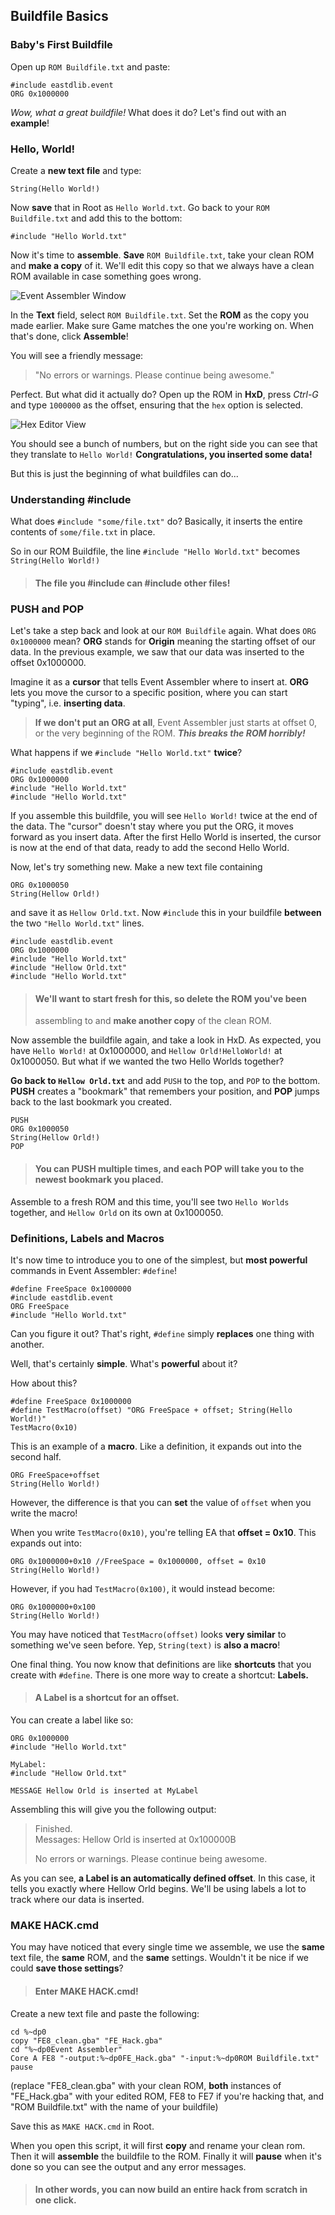 
## Buildfile Basics

### Baby's First Buildfile

Open up `ROM Buildfile.txt` and paste:

    #include eastdlib.event
	ORG 0x1000000

*Wow, what a great buildfile!* What does it do? Let's find out with an
**example**!

### Hello, World!

Create a **new text file** and type:

    String(Hello World!)
  
Now **save** that in Root as `Hello World.txt`. Go back to your `ROM
Buildfile.txt` and add this to the bottom:

    #include "Hello World.txt"

Now it's time to **assemble**. **Save** `ROM Buildfile.txt`, take your clean
ROM and **make a copy** of it. We'll edit this copy so that we always have a
clean ROM available in case something goes wrong.

![Event Assembler Window](http://puu.sh/ryp0V/59e19685bf.png)

In the **Text** field, select `ROM Buildfile.txt`. Set the **ROM** as the copy
you made earlier. Make sure Game matches the one you're working on. When that's
done, click **Assemble**!

You will see a friendly message:
>"No errors or warnings. Please continue being awesome."

Perfect. But what did it actually do? Open up the ROM in **HxD**, press
*Ctrl-G* and type `1000000` as the offset, ensuring that the `hex` option is
selected.

![Hex Editor View](http://puu.sh/ryUig/6763a68df3.png)

You should see a bunch of numbers, but on the right side you can see that they
translate to `Hello World!` **Congratulations, you inserted some data!**

But this is just the beginning of what buildfiles can do...

### Understanding \#include

What does `#include "some/file.txt"` do? Basically, it inserts the entire
contents of `some/file.txt` in place.

So in our ROM Buildfile, the line `#include "Hello World.txt"` becomes
`String(Hello World!)`

>#### **The file you #include can #include other files!**

### PUSH and POP

Let's take a step back and look at our `ROM Buildfile` again. What does `ORG
0x1000000` mean? **ORG** stands for **Origin** meaning the starting offset of
our data. In the previous example, we saw that our data was inserted to the
offset 0x1000000.

Imagine it as a **cursor** that tells Event Assembler where to insert at.
**ORG** lets you move the cursor to a specific position, where you can start
"typing", i.e. **inserting data**.

>**If we don't put an ORG at all**, Event Assembler just starts at offset 0, or
>the very beginning of the ROM. ***This breaks the ROM horribly!***

What happens if we `#include "Hello World.txt"` **twice**?

    #include eastdlib.event
    ORG 0x1000000
    #include "Hello World.txt"
    #include "Hello World.txt"
    
If you assemble this buildfile, you will see `Hello World!` twice at the end of
the data. The "cursor" doesn't stay where you put the ORG, it moves forward as
you insert data. After the first Hello World is inserted, the cursor is now at
the end of that data, ready to add the second Hello World.

Now, let's try something new. Make a new text file containing

    ORG 0x1000050
    String(Hellow Orld!)
    
and save it as `Hellow Orld.txt`. Now `#include` this in your buildfile
**between** the two `"Hello World.txt"` lines.

    #include eastdlib.event
    ORG 0x1000000
    #include "Hello World.txt"
    #include "Hellow Orld.txt"
    #include "Hello World.txt"

>#### We'll want to start fresh for this, so **delete** the ROM you've been
>assembling to and **make another copy** of the clean ROM.

Now assemble the buildfile again, and take a look in HxD.  As expected, you
have `Hello World!` at 0x1000000, and `Hellow Orld!HelloWorld!` at 0x1000050.
But what if we wanted the two Hello Worlds together?

**Go back to `Hellow Orld.txt`** and add `PUSH` to the top, and `POP` to the
bottom. **PUSH** creates a "bookmark" that remembers your position, and **POP**
jumps back to the last bookmark you created.

    PUSH
    ORG 0x1000050
    String(Hellow Orld!)
    POP

>#### You can **PUSH** multiple times, and each **POP** will take you to the **newest** bookmark you placed.

Assemble to a fresh ROM and this time, you'll see two `Hello Worlds` together,
and `Hellow Orld` on its own at 0x1000050.

### Definitions, Labels and Macros

It's now time to introduce you to one of the simplest, but  **most powerful** commands in Event Assembler:
`#define`!

    #define FreeSpace 0x1000000
    #include eastdlib.event
    ORG FreeSpace
    #include "Hello World.txt"

Can you figure it out? That's right, `#define` simply **replaces** one thing
with another.

Well, that's certainly **simple**. What's **powerful** about it?

How about this?

    #define FreeSpace 0x1000000
    #define TestMacro(offset) "ORG FreeSpace + offset; String(Hello World!)"
    TestMacro(0x10)
    
This is an example of a **macro**. Like a definition, it expands out into the second half.

    ORG FreeSpace+offset
    String(Hello World!)
    
However, the difference is that you can **set** the value of `offset` when you write the macro!

When you write `TestMacro(0x10)`, you're telling EA that **offset = 0x10**.
This expands out into:

    ORG 0x1000000+0x10 //FreeSpace = 0x1000000, offset = 0x10
    String(Hello World!)
    
However, if you had `TestMacro(0x100)`, it would instead become:

    ORG 0x1000000+0x100
    String(Hello World!)
    
You may have noticed that `TestMacro(offset)` looks **very similar** to something we've seen before. Yep, `String(text)` is **also a macro**!

One final thing. You now know that definitions are like **shortcuts** that you
create with `#define`. There is one more way to create a shortcut: **Labels.**

>#### A **Label** is a shortcut for an offset.

You can create a label like so:

    ORG 0x1000000
    #include "Hello World.txt"
    
    MyLabel:
    #include "Hellow Orld.txt"
    
    MESSAGE Hellow Orld is inserted at MyLabel
    
Assembling this will give you the following output:

> Finished.  
>    Messages:  Hellow Orld is inserted at 0x100000B
>
>    No errors or warnings.  Please continue being awesome.

As you can see, **a Label is an automatically defined offset**. In this case,
it tells you exactly where Hellow Orld begins. We'll be using labels a lot to
track where our data is inserted.

### MAKE HACK.cmd

You may have noticed that every single time we
assemble, we use the **same** text file, the **same** ROM, and the **same**
settings. Wouldn't it be nice if we could **save those settings**?

>#### Enter **MAKE HACK.cmd**!

Create a new text file and paste the following:

    cd %~dp0
    copy "FE8_clean.gba" "FE_Hack.gba"
    cd "%~dp0Event Assembler"
    Core A FE8 "-output:%~dp0FE_Hack.gba" "-input:%~dp0ROM Buildfile.txt"
    pause
    
(replace "FE8\_clean.gba" with your clean ROM, **both** instances of "FE\_Hack.gba" with your edited ROM, FE8 to FE7 if you're hacking that, and "ROM Buildfile.txt" with the name of your buildfile)

Save this as `MAKE HACK.cmd` in Root.

When you open this script, it will first **copy** and rename your clean rom.
Then it will **assemble** the buildfile to the ROM. Finally it will **pause**
when it's done so you can see the output and any error messages.

>#### In other words, **you can now build an entire hack from scratch in one click.**

